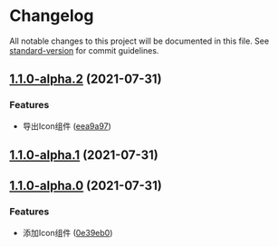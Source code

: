 # Changelog

All notable changes to this project will be documented in this file. See [standard-version](https://github.com/conventional-changelog/standard-version) for commit guidelines.

## [1.1.0-alpha.2](https://github.com/zzfn/design/compare/v1.1.0-alpha.1...v1.1.0-alpha.2) (2021-07-31)


### Features

* 导出Icon组件 ([eea9a97](https://github.com/zzfn/design/commit/eea9a974dd476165d7cebdb294874250c0d511d2))

## [1.1.0-alpha.1](https://github.com/zzfn/design/compare/v1.1.0-alpha.0...v1.1.0-alpha.1) (2021-07-31)

## [1.1.0-alpha.0](https://github.com/zzfn/design/compare/v1.0.4-1...v1.1.0-alpha.0) (2021-07-31)


### Features

* 添加Icon组件 ([0e39eb0](https://github.com/zzfn/design/commit/0e39eb0eefd62d848d475f0779310b81a7a0c733))
